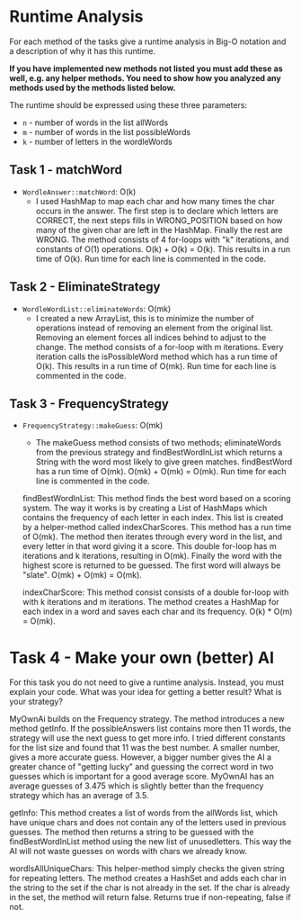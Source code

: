 # Runtime Analysis
For each method of the tasks give a runtime analysis in Big-O notation and a description of why it has this runtime.

**If you have implemented new methods not listed you must add these as well, e.g. any helper methods. You need to show how you analyzed any methods used by the methods listed below.**

The runtime should be expressed using these three parameters:
   * `n` - number of words in the list allWords
   * `m` - number of words in the list possibleWords
   * `k` - number of letters in the wordleWords

## Task 1 - matchWord
* `WordleAnswer::matchWord`: O(k)
    * I used HashMap to map each char and how many times the char occurs in the answer. The first step is to declare which letters are CORRECT, the next steps fills in WRONG_POSITION based on how many of the given char are left in the HashMap. Finally the rest are WRONG. The method consists of 4 for-loops with "k" iterations, and constants of O(1) operations. O(k) + O(k) = O(k). This results in a run time of O(k).
    Run time for each line is commented in the code.

## Task 2 - EliminateStrategy
* `WordleWordList::eliminateWords`: O(mk)
    * I created a new ArrayList, this is to minimize the number of operations instead of removing an element from the original list. Removing an element forces all indices behind to adjust to the change. The method consists of a for-loop with m iterations. Every iteration calls the isPossibleWord method which has a run time of O(k). This results in a run time of O(mk).
    Run time for each line is commented in the code.

## Task 3 - FrequencyStrategy
* `FrequencyStrategy::makeGuess`: O(mk)
    * The makeGuess method consists of two methods; eliminateWords from the previous strategy and findBestWordInList which returns a String with the word most likely to give green matches. findBestWord has a run time of O(mk).
    O(mk) + O(mk) = O(mk).
    Run time for each line is commented in the code.

    findBestWordInList:
    This method finds the best word based on a scoring system. The way it works is by creating a List of HashMaps which contains the frequency of each letter in each index. This list is created by a helper-method called indexCharScores. This method has a run time of O(mk). The method then iterates through every word in the list, and every letter in that word giving it a score. This double for-loop has m iterations and k iterations, resulting in 
    O(mk). Finally the word with the highest score is returned to be guessed. The first word will always be "slate".
    O(mk) + O(mk) = O(mk).

    indexCharScore:
    This method consist consists of a double for-loop with with k iterations and m iterations. The method creates a HashMap for each index in a word and saves each char and its frequency. 
    O(k) * O(m) = O(mk).

# Task 4 - Make your own (better) AI
For this task you do not need to give a runtime analysis. 
Instead, you must explain your code. What was your idea for getting a better result? What is your strategy?

MyOwnAi builds on the Frequency strategy. The method introduces a new method getInfo. If the possibleAnswers list contains more then 11 words, the strategy will use the next guess to get more info. I tried different constants for the list size and found that 11 was the best number. A smaller number, gives a more accurate guess. However, a bigger number gives the AI a greater chance of "getting lucky" and guessing the correct word in two guesses which is important for a good average score. MyOwnAI has an average guesses of 3.475 which is slightly better than the frequency strategy which has an average of 3.5.

getInfo:
This method creates a list of words from the allWords list, which have unique chars and does not contain any of the letters used in previous guesses. The method then returns a string to be guessed with the findBestWordInList method using the new list of unusedletters. This way the AI will not waste guesses on words with chars we already know.

wordIsAllUniqueChars:
This helper-method simply checks the given string for repeating letters. The method creates a HashSet and adds each char in the string to the set if the char is not already in the set. If the char is already in the set, the method will return false. Returns true if non-repeating, false if not.
